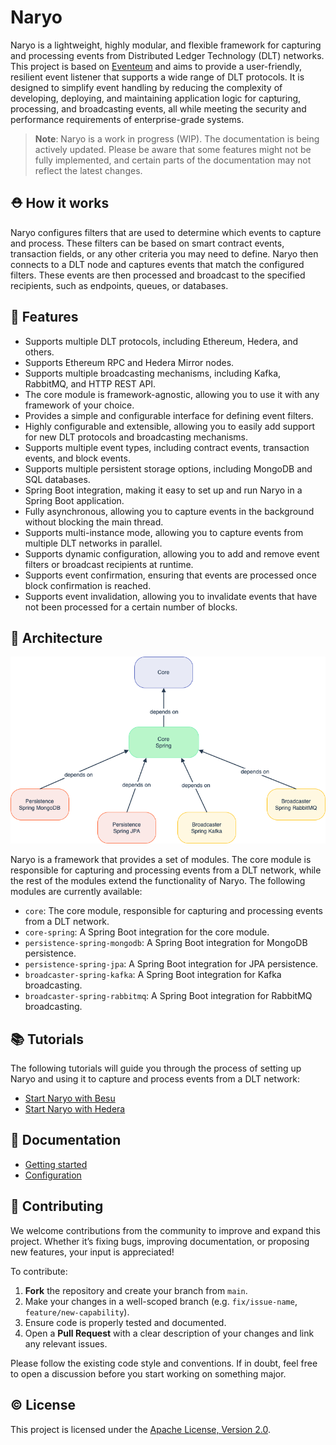 # Naryo

Naryo is a lightweight, highly modular, and flexible framework for capturing and processing events from Distributed
Ledger Technology (DLT) networks. This project is based on [Eventeum](https://github.com/eventeum/eventeum) and aims to
provide a user-friendly, resilient event listener that supports a wide range of DLT protocols. It is designed to
simplify event handling by reducing the complexity of developing, deploying, and maintaining application logic for
capturing, processing, and broadcasting events, all while meeting the security and performance requirements of
enterprise-grade systems.

> **Note**: Naryo is a work in progress (WIP). The documentation is being actively updated. Please be aware that
> some features might not be fully implemented, and certain parts of the documentation may not reflect the latest
> changes.

## ⛑️ How it works

Naryo configures filters that are used to determine which events to capture and process. These filters can be based on
smart contract events, transaction fields, or any other criteria you may need to define. Naryo then connects to a DLT
node and captures events that match the configured filters. These events are then processed and broadcast to the
specified recipients, such as endpoints, queues, or databases.

## 🚀 Features

* Supports multiple DLT protocols, including Ethereum, Hedera, and others.
* Supports Ethereum RPC and Hedera Mirror nodes.
* Supports multiple broadcasting mechanisms, including Kafka, RabbitMQ, and HTTP REST API.
* The core module is framework-agnostic, allowing you to use it with any framework of your choice.
* Provides a simple and configurable interface for defining event filters.
* Highly configurable and extensible, allowing you to easily add support for new DLT protocols and broadcasting
  mechanisms.
* Supports multiple event types, including contract events, transaction events, and block events.
* Supports multiple persistent storage options, including MongoDB and SQL databases.
* Spring Boot integration, making it easy to set up and run Naryo in a Spring Boot application.
* Fully asynchronous, allowing you to capture events in the background without blocking the main thread.
* Supports multi-instance mode, allowing you to capture events from multiple DLT networks in parallel.
* Supports dynamic configuration, allowing you to add and remove event filters or broadcast recipients at runtime.
* Supports event confirmation, ensuring that events are processed once block confirmation is reached.
* Supports event invalidation, allowing you to invalidate events that have not been processed for a certain number of
  blocks.

## 🌳 Architecture

![Naryo Architecture](./docs/images/naryo_architecture.png)

Naryo is a framework that provides a set of modules. The core module is responsible for capturing and processing events
from a DLT network, while the rest of the modules extend the functionality of Naryo. The following modules are
currently available:

* `core`: The core module, responsible for capturing and processing events from a DLT network.
* `core-spring`: A Spring Boot integration for the core module.
* `persistence-spring-mongodb`: A Spring Boot integration for MongoDB persistence.
* `persistence-spring-jpa`: A Spring Boot integration for JPA persistence.
* `broadcaster-spring-kafka`: A Spring Boot integration for Kafka broadcasting.
* `broadcaster-spring-rabbitmq`: A Spring Boot integration for RabbitMQ broadcasting.

## 📚 Tutorials

The following tutorials will guide you through the process of setting up Naryo and using it to capture and process
events from a DLT network:

- [Start Naryo with Besu](./docs/tutorials/start_naryo_with_besu.md)
- [Start Naryo with Hedera](./docs/tutorials/start_naryo_with_hedera.md)

## 📝 Documentation

- [Getting started](./docs/getting_started.md)
- [Configuration](./docs/configuration.md)

## 🙌 Contributing

We welcome contributions from the community to improve and expand this project. Whether it’s fixing bugs, improving
documentation, or proposing new features, your input is appreciated!

To contribute:

1. **Fork** the repository and create your branch from `main`.
2. Make your changes in a well-scoped branch (e.g. `fix/issue-name`, `feature/new-capability`).
3. Ensure code is properly tested and documented.
4. Open a **Pull Request** with a clear description of your changes and link any relevant issues.

Please follow the existing code style and conventions. If in doubt, feel free to open a discussion before you start
working on something major.

## ©️ License

This project is licensed under the [Apache License, Version 2.0](LICENSE).

